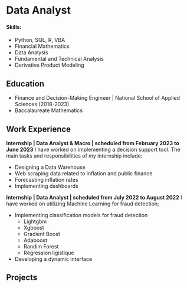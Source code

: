 # Data Analyst

#### Skills:
- Python, SQL, R, VBA
- Financial Mathematics
- Data Analysis
- Fundamental and Technical Analysis
- Derivative Product Modeling

## Education
 - Finance and Decision-Making Engineer | National School of Applied Sciences (2018-2023)
 - Baccalaureate Mathematics
   
## Work Experience
**Internship | Data Analyst & Macro | scheduled from February 2023 to June 2023**
 I have worked on implementing a decision support tool. The main tasks and responsibilities of my internship include:
 - Designing a Data Warehouse
 - Web scraping data related to inflation and public finance
 - Forecasting inflation rates
 - Implementing dashboards 

**Internship | Data Analyst | scheduled from July 2022 to August 2022**
I have worked on utilizing Machine Learning for fraud detection;
- Implementing classification models for fraud detection
   - Lightgbm 
   - Xgboost
   - Gradient Boost 
   - Adaboost 
   - Randim Forest
   - Régression ligistique 
- Developing a dynamic interface

## Projects

